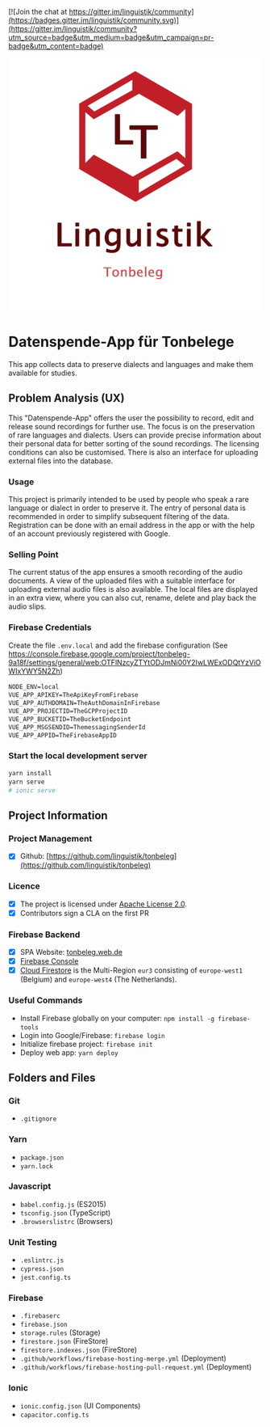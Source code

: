 [![Join the chat at https://gitter.im/linguistik/community](https://badges.gitter.im/linguistik/community.svg)](https://gitter.im/linguistik/community?utm_source=badge&utm_medium=badge&utm_campaign=pr-badge&utm_content=badge)

![logo](https://github.com/linguistik/tonbeleg/blob/readme/public/img/icons/android-chrome-512x512.png)

# Datenspende-App für Tonbelege
This app collects data to preserve dialects and languages and make them available for studies.
## Problem Analysis (UX)
This "Datenspende-App" offers the user the possibility to record, edit and release sound recordings for further use. The focus is on the preservation of rare languages and dialects. Users can provide precise information about their personal data for better sorting of the sound recordings. The licensing conditions can also be customised. There is also an interface for uploading external files into the database.

### Usage
This project is primarily intended to be used by people who speak a rare language or dialect in order to preserve it. The entry of personal data is recommended in order to simplify subsequent filtering of the data. Registration can be done with an email address in the app or with the help of an account previously registered with Google. 

### Selling Point
The current status of the app ensures a smooth recording of the audio documents. A view of the uploaded files with a suitable interface for uploading external audio files is also available. The local files are displayed in an extra view, where you can also cut, rename, delete and play back the audio slips.



### Firebase Credentials
Create the file `.env.local` and add the firebase configuration 
(See https://console.firebase.google.com/project/tonbeleg-9a18f/settings/general/web:OTFlNzcyZTYtODJmNi00Y2IwLWExODQtYzViOWIxYWY5N2Zh)

```
NODE_ENV=local
VUE_APP_APIKEY=TheApiKeyFromFirebase
VUE_APP_AUTHDOMAIN=TheAuthDomainInFirebase
VUE_APP_PROJECTID=TheGCPProjectID
VUE_APP_BUCKETID=TheBucketEndpoint
VUE_APP_MSGSENDID=ThemessagingSenderId
VUE_APP_APPID=TheFirebaseAppID
```

### Start the local development server
```sh
yarn install
yarn serve
# ionic serve
```

## Project Information

### Project Management
- [x] Github: [https://github.com/linguistik/tonbeleg](https://github.com/linguistik/tonbeleg)

### Licence
- [x] The project is licensed under [Apache License 2.0](LICENSE).
- [x] Contributors sign a CLA on the first PR

### Firebase Backend
- [x] SPA Website: [tonbeleg.web.de](https://tonbeleg-9a18f.web.app/)
- [x] [Firebase Console](https://console.firebase.google.com/project/tonbeleg-9a18f/)
- [x] [Cloud Firestore](https://console.firebase.google.com/project/tonbeleg-9a18f/firestore) is the Multi-Region `eur3` consisting of `europe-west1` (Belgium) and `europe-west4` (The Netherlands).

### Useful Commands
- Install Firebase globally on your computer: `npm install -g firebase-tools`
- Login into Google/Firebase: `firebase login`
- Initialize firebase project: `firebase init`
- Deploy web app: `yarn deploy`


## Folders and Files

### Git
- `.gitignore`

### Yarn
- `package.json`
- `yarn.lock`

### Javascript
- `babel.config.js` (ES2015)
- `tsconfig.json`  (TypeScript)
- `.browserslistrc` (Browsers)

### Unit Testing
- `.eslintrc.js`
- `cypress.json`
- `jest.config.ts`

### Firebase
- `.firebaserc`
- `firebase.json`
- `storage.rules` (Storage)
- `firestore.json` (FireStore)
- `firestore.indexes.json` (FireStore)
- `.github/workflows/firebase-hosting-merge.yml`  (Deployment)
- `.github/workflows/firebase-hosting-pull-request.yml`  (Deployment)

### Ionic
- `ionic.config.json` (UI Components)
- `capacitor.config.ts` 



